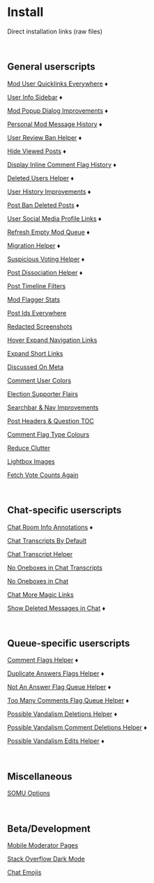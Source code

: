 # Install

Direct installation links (raw files)


<br>

## General userscripts

[Mod User Quicklinks Everywhere](https://github.com/samliew/SO-mod-userscripts/raw/master/ModUserQuicklinksEverywhere.user.js) ♦

[User Info Sidebar](https://github.com/samliew/SO-mod-userscripts/raw/master/UserInfoSidebar.user.js) ♦

[Mod Popup Dialog Improvements](https://github.com/samliew/SO-mod-userscripts/raw/master/ModPopupDialogImprovements.user.js) ♦

[Personal Mod Message History](https://github.com/samliew/SO-mod-userscripts/raw/master/PersonalModMessageHistory.user.js) ♦

[User Review Ban Helper](https://github.com/samliew/SO-mod-userscripts/raw/master/UserReviewBanHelper.user.js) ♦

[Hide Viewed Posts](https://github.com/samliew/SO-mod-userscripts/raw/master/HideViewedPosts.user.js) ♦

[Display Inline Comment Flag History](https://github.com/samliew/SO-mod-userscripts/raw/master/DisplayInlineCommentFlagHistory.user.js) ♦

[Deleted Users Helper](https://github.com/samliew/SO-mod-userscripts/raw/master/DeletedUsersHelper.user.js) ♦

[User History Improvements](https://github.com/samliew/SO-mod-userscripts/raw/master/UserHistoryImprovements.user.js) ♦

[Post Ban Deleted Posts](https://github.com/samliew/SO-mod-userscripts/raw/master/PostBanDeletedPosts.user.js) ♦

[User Social Media Profile Links](https://github.com/samliew/SO-mod-userscripts/raw/master/UserSocialMediaProfileLinks.user.js) ♦

[Refresh Empty Mod Queue](https://github.com/samliew/SO-mod-userscripts/raw/master/RefreshEmptyModQueue.user.js) ♦

[Migration Helper](https://github.com/samliew/SO-mod-userscripts/raw/master/MigrationHelper.user.js) ♦

[Suspicious Voting Helper](https://github.com/samliew/SO-mod-userscripts/raw/master/SuspiciousVotingHelper.user.js) ♦

[Post Dissociation Helper](https://github.com/samliew/SO-mod-userscripts/raw/master/PostDissociationHelper.user.js) ♦

[Post Timeline Filters](https://github.com/samliew/SO-mod-userscripts/raw/master/PostTimelineFilters.user.js)

[Mod Flagger Stats](https://github.com/samliew/SO-mod-userscripts/raw/master/ModFlaggerStats.user.js)

[Post Ids Everywhere](https://github.com/samliew/SO-mod-userscripts/raw/master/PostIdsEverywhere.user.js)

[Redacted Screenshots](https://github.com/samliew/SO-mod-userscripts/raw/master/RedactedScreenshots.user.js)

[Hover Expand Navigation Links](https://github.com/samliew/SO-mod-userscripts/raw/master/HoverExpandNavigationLinks.user.js)

[Expand Short Links](https://github.com/samliew/SO-mod-userscripts/raw/master/ExpandShortLinks.user.js)

[Discussed On Meta](https://github.com/samliew/SO-mod-userscripts/raw/master/DiscussedOnMeta.user.js)

[Comment User Colors](https://github.com/samliew/SO-mod-userscripts/raw/master/CommentUserColours.user.js)

[Election Supporter Flairs](https://github.com/samliew/SO-mod-userscripts/raw/master/ElectionSupporterFlairs.user.js)

[Searchbar & Nav Improvements](https://github.com/samliew/SO-mod-userscripts/raw/master/SearchbarNavImprovements.user.js)

[Post Headers & Question TOC](https://github.com/samliew/SO-mod-userscripts/raw/master/PostHeadersQuestionToc.user.js)

[Comment Flag Type Colours](https://github.com/samliew/SO-mod-userscripts/raw/master/CommentFlagTypeColours.user.js)

[Reduce Clutter](https://github.com/samliew/SO-mod-userscripts/raw/master/ReduceClutter.user.js)

[Lightbox Images](https://github.com/samliew/SO-mod-userscripts/raw/master/LightboxImages.user.js)

[Fetch Vote Counts Again](https://github.com/samliew/SO-mod-userscripts/raw/master/FetchVoteCountsAgain.user.js)


<br>

## Chat-specific userscripts

[Chat Room Info Annotations](https://github.com/samliew/SO-mod-userscripts/raw/master/ChatRoomInfoAnnotations.user.js) ♦

[Chat Transcripts By Default](https://github.com/samliew/SO-mod-userscripts/raw/master/ChatTranscriptsByDefault.user.js)

[Chat Transcript Helper](https://github.com/samliew/SO-mod-userscripts/raw/master/ChatTranscriptHelper.user.js)

[No Oneboxes in Chat Transcripts](https://github.com/samliew/SO-mod-userscripts/raw/master/NoOneboxesInChatTranscripts.user.js)

[No Oneboxes in Chat](https://github.com/samliew/SO-mod-userscripts/raw/master/NoOneboxesInChat.user.js)

[Chat More Magic Links](https://github.com/samliew/SO-mod-userscripts/raw/master/ChatMoreMagicLinks.user.js)

[Show Deleted Messages in Chat](https://github.com/samliew/SO-mod-userscripts/raw/master/ShowDeletedMessagesInChat.user.js) ♦


<br>

## Queue-specific userscripts

[Comment Flags Helper](https://github.com/samliew/SO-mod-userscripts/raw/master/CommentFlagsHelper.user.js) ♦

[Duplicate Answers Flags Helper](https://github.com/samliew/SO-mod-userscripts/raw/master/DuplicateAnswersFlagsHelper.user.js) ♦

[Not An Answer Flag Queue Helper](https://github.com/samliew/SO-mod-userscripts/raw/master/NotAnAnswerFlagQueueHelper.user.js) ♦

[Too Many Comments Flag Queue Helper](https://github.com/samliew/SO-mod-userscripts/raw/master/TooManyCommentsFlagQueueHelper.user.js) ♦

[Possible Vandalism Deletions Helper](https://github.com/samliew/SO-mod-userscripts/raw/master/PossibleVandalismDeletionsHelper.user.js) ♦

[Possible Vandalism Comment Deletions Helper](https://github.com/samliew/SO-mod-userscripts/raw/master/PossibleVandalismCommentDeletionsHelper.user.js) ♦

[Possible Vandalism Edits Helper](https://github.com/samliew/SO-mod-userscripts/raw/master/PossibleVandalismEditsHelper.user.js) ♦


<br>

## Miscellaneous

[SOMU Options](https://github.com/samliew/SO-mod-userscripts/raw/master/SOMU-options.user.js)


<br>

## Beta/Development

[Mobile Moderator Pages](https://github.com/samliew/SO-mod-userscripts/raw/master/MobileModeratorPages.user.js)

[Stack Overflow Dark Mode](https://github.com/samliew/SO-mod-userscripts/raw/master/StackOverflowDarkMode.user.js)

[Chat Emojis](https://github.com/samliew/SO-mod-userscripts/raw/master/ChatEmojis.user.js)
